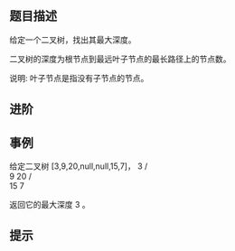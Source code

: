 ## 题目描述

给定一个二叉树，找出其最大深度。

二叉树的深度为根节点到最远叶子节点的最长路径上的节点数。

说明: 叶子节点是指没有子节点的节点。

## 进阶

## 事例

给定二叉树 [3,9,20,null,null,15,7]，
3
/ \
 9 20
/ \
 15 7

返回它的最大深度 3 。

## 提示
